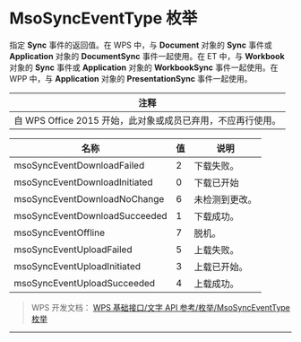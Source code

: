 # MsoSyncEventType 枚举

指定 **Sync** 事件的返回值。在 WPS 中，与 **Document** 对象的 **Sync** 事件或 **Application** 对象的 **DocumentSync** 事件一起使用。在 ET 中，与 **Workbook** 对象的 **Sync** 事件或 **Application** 对象的 **WorkbookSync** 事件一起使用。在 WPP 中，与 **Application** 对象的 **PresentationSync** 事件一起使用。

| 注释                                                        |
|-------------------------------------------------------------|
| 自 WPS Office 2015 开始，此对象或成员已弃用，不应再行使用。 |

| 名称                          | 值  | 说明           |
|-------------------------------|-----|----------------|
| msoSyncEventDownloadFailed    | 2   | 下载失败。     |
| msoSyncEventDownloadInitiated | 0   | 下载已开始     |
| msoSyncEventDownloadNoChange  | 6   | 未检测到更改。 |
| msoSyncEventDownloadSucceeded | 1   | 下载成功。     |
| msoSyncEventOffline           | 7   | 脱机。         |
| msoSyncEventUploadFailed      | 5   | 上载失败。     |
| msoSyncEventUploadInitiated   | 3   | 上载已开始。   |
| msoSyncEventUploadSucceeded   | 4   | 上载成功。     |

> WPS 开发文档： [WPS 基础接口/文字 API 参考/枚举/MsoSyncEventType 枚举](https://qn.cache.wpscdn.cn/encs/doc/office_v19/topics/WPS%20%E5%9F%BA%E7%A1%80%E6%8E%A5%E5%8F%A3/%E6%96%87%E5%AD%97%20API%20%E5%8F%82%E8%80%83/%E6%9E%9A%E4%B8%BE/MsoSyncEventType%20%E6%9E%9A%E4%B8%BE.html)

------------------------------------------------------------------------
